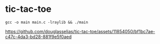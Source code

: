 # tic-tac-toe

`gcc -o main main.c -lraylib && ./main`

https://github.com/douglasselias/tic-tac-toe/assets/11854050/bf1bc7ae-c47c-4da3-bd28-881f9e5f0aed

